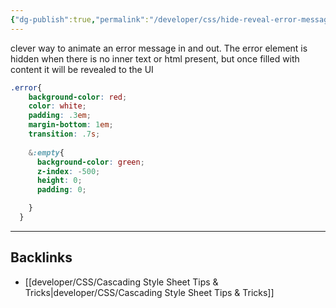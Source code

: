 ```yaml
---
{"dg-publish":true,"permalink":"/developer/css/hide-reveal-error-message/","noteIcon":""}
---
```


clever way to animate an error message in and out. The error element is hidden when there is no inner text or html present, but once filled with content it will be revealed to the UI

```scss
.error{
    background-color: red;
    color: white;
    padding: .3em;
    margin-bottom: 1em;
    transition: .7s;
    
    &:empty{
      background-color: green;
      z-index: -500;
      height: 0;
      padding: 0;

    }
  }
```


---

## Backlinks
- [[developer/CSS/Cascading Style Sheet Tips & Tricks\|developer/CSS/Cascading Style Sheet Tips & Tricks]]